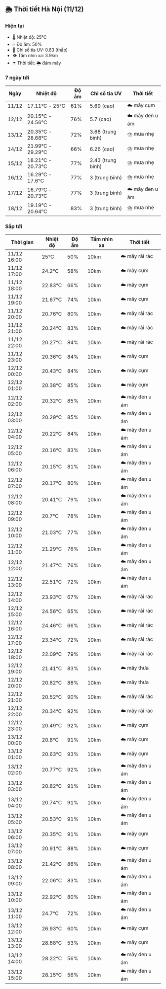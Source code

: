 ## 🌦️ Thời tiết Hà Nội (11/12)

### Hiện tại

- 🌡️ Nhiệt độ: 25℃
- 💦 Độ ẩm: 50%
- 🌟 Chỉ số tia UV: 0.63 (thấp)
- 👁️ Tầm nhìn xa: 3.9km
- ☂️ Thời tiết: 🌦️ đám mây

### 7 ngày tới

| Ngày | Nhiệt độ | Độ ẩm | Chỉ số tia UV | Thời tiết |
| --- | --- | --- | --- | --- |
| 11/12 | 17.11℃ - 25℃ | 61% | 5.69 (cao) | ☁️ mây cụm |
| 12/12 | 20.15℃ - 24.56℃ | 76% | 5.7 (cao) | ☁️ mây đen u ám |
| 13/12 | 20.35℃ - 28.68℃ | 72% | 3.68 (trung bình) | ⛈️ mưa nhẹ |
| 14/12 | 21.99℃ - 29.29℃ | 66% | 6.26 (cao) | ⛈️ mưa nhẹ |
| 15/12 | 18.21℃ - 20.73℃ | 77% | 2.43 (trung bình) | ⛈️ mưa nhẹ |
| 16/12 | 16.29℃ - 17.6℃ | 77% | 3 (trung bình) | ⛈️ mưa nhẹ |
| 17/12 | 16.79℃ - 20.73℃ | 77% | 3 (trung bình) | ☁️ mây đen u ám |
| 18/12 | 19.19℃ - 20.64℃ | 83% | 3 (trung bình) | ⛈️ mưa nhẹ |

### Sắp tới

| Thời gian | Nhiệt độ | Độ ẩm | Tầm nhìn xa | Thời tiết |
| --- | --- | --- | --- | --- |
| 11/12 16:00 | 25℃ | 50% | 10km | ☁️ mây rải rác |
| 11/12 17:00 | 24.2℃ | 58% | 10km | ☁️ mây cụm |
| 11/12 18:00 | 22.83℃ | 66% | 10km | ☁️ mây cụm |
| 11/12 19:00 | 21.67℃ | 74% | 10km | ☁️ mây cụm |
| 11/12 20:00 | 20.76℃ | 80% | 10km | ☁️ mây rải rác |
| 11/12 21:00 | 20.24℃ | 83% | 10km | ☁️ mây rải rác |
| 11/12 22:00 | 20.27℃ | 84% | 10km | ☁️ mây rải rác |
| 11/12 23:00 | 20.36℃ | 84% | 10km | ☁️ mây cụm |
| 12/12 00:00 | 20.43℃ | 84% | 10km | ☁️ mây cụm |
| 12/12 01:00 | 20.38℃ | 85% | 10km | ☁️ mây cụm |
| 12/12 02:00 | 20.32℃ | 85% | 10km | ☁️ mây đen u ám |
| 12/12 03:00 | 20.29℃ | 85% | 10km | ☁️ mây đen u ám |
| 12/12 04:00 | 20.22℃ | 84% | 10km | ☁️ mây đen u ám |
| 12/12 05:00 | 20.16℃ | 83% | 10km | ☁️ mây đen u ám |
| 12/12 06:00 | 20.15℃ | 81% | 10km | ☁️ mây đen u ám |
| 12/12 07:00 | 20.17℃ | 80% | 10km | ☁️ mây đen u ám |
| 12/12 08:00 | 20.41℃ | 79% | 10km | ☁️ mây đen u ám |
| 12/12 09:00 | 20.7℃ | 78% | 10km | ☁️ mây đen u ám |
| 12/12 10:00 | 21.03℃ | 77% | 10km | ☁️ mây đen u ám |
| 12/12 11:00 | 21.29℃ | 76% | 10km | ☁️ mây đen u ám |
| 12/12 12:00 | 21.47℃ | 76% | 10km | ☁️ mây đen u ám |
| 12/12 13:00 | 22.51℃ | 72% | 10km | ☁️ mây đen u ám |
| 12/12 14:00 | 23.93℃ | 67% | 10km | ☁️ mây rải rác |
| 12/12 15:00 | 24.56℃ | 65% | 10km | ☁️ mây rải rác |
| 12/12 16:00 | 24.46℃ | 66% | 10km | ☁️ mây rải rác |
| 12/12 17:00 | 23.34℃ | 72% | 10km | ☁️ mây rải rác |
| 12/12 18:00 | 22.09℃ | 79% | 10km | ☁️ mây rải rác |
| 12/12 19:00 | 21.41℃ | 83% | 10km | ☁️ mây thưa |
| 12/12 20:00 | 20.82℃ | 88% | 10km | ☁️ mây thưa |
| 12/12 21:00 | 20.52℃ | 90% | 10km | ☁️ mây rải rác |
| 12/12 22:00 | 20.34℃ | 92% | 10km | ☁️ mây rải rác |
| 12/12 23:00 | 20.49℃ | 92% | 10km | ☁️ mây cụm |
| 13/12 00:00 | 20.8℃ | 91% | 10km | ☁️ mây cụm |
| 13/12 01:00 | 20.63℃ | 93% | 10km | ☁️ mây cụm |
| 13/12 02:00 | 20.77℃ | 92% | 10km | ☁️ mây đen u ám |
| 13/12 03:00 | 20.82℃ | 91% | 10km | ☁️ mây đen u ám |
| 13/12 04:00 | 20.74℃ | 91% | 10km | ☁️ mây đen u ám |
| 13/12 05:00 | 20.53℃ | 91% | 10km | ☁️ mây đen u ám |
| 13/12 06:00 | 20.35℃ | 91% | 10km | ☁️ mây cụm |
| 13/12 07:00 | 20.91℃ | 88% | 10km | ☁️ mây cụm |
| 13/12 08:00 | 21.42℃ | 86% | 10km | ☁️ mây đen u ám |
| 13/12 09:00 | 22.06℃ | 83% | 10km | ☁️ mây đen u ám |
| 13/12 10:00 | 22.92℃ | 80% | 10km | ☁️ mây đen u ám |
| 13/12 11:00 | 24.7℃ | 72% | 10km | ☁️ mây đen u ám |
| 13/12 12:00 | 26.93℃ | 60% | 10km | ☁️ mây cụm |
| 13/12 13:00 | 28.68℃ | 53% | 10km | ☁️ mây cụm |
| 13/12 14:00 | 28.22℃ | 56% | 10km | ☁️ mây đen u ám |
| 13/12 15:00 | 28.15℃ | 56% | 10km | ☁️ mây đen u ám |
